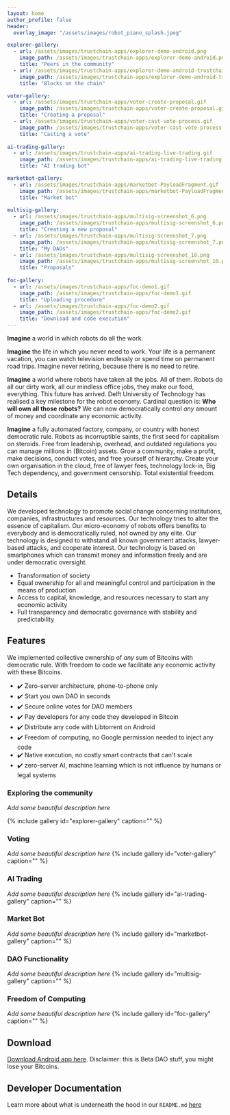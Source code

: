 ```yaml
---
layout: home
author_profile: false
header:
  overlay_image: "/assets/images/robot_piano_splash.jpeg"

explorer-gallery:
  - url: /assets/images/trustchain-apps/explorer-demo-android.png
    image_path: /assets/images/trustchain-apps/explorer-demo-android.png
    title: "Peers in the community"
  - url: /assets/images/trustchain-apps/explorer-demo-android-trustchain.png
    image_path: /assets/images/trustchain-apps/explorer-demo-android-trustchain.png
    title: "Blocks on the chain"

voter-gallery:
  - url: /assets/images/trustchain-apps/voter-create-proposal.gif
    image_path: /assets/images/trustchain-apps/voter-create-proposal.gif
    title: "Creating a proposal"
  - url: /assets/images/trustchain-apps/voter-cast-vote-process.gif
    image_path: /assets/images/trustchain-apps/voter-cast-vote-process.gif
    title: "Casting a vote"
    
ai-trading-gallery:
  - url: /assets/images/trustchain-apps/ai-trading-live-trading.gif
    image_path: /assets/images/trustchain-apps/ai-trading-live-trading.gif
    title: "AI trading bot"

marketbot-gallery:
  - url: /assets/images/trustchain-apps/marketbot-PayloadFragment.gif
    image_path: /assets/images/trustchain-apps/marketbot-PayloadFragment.gif
    title: "Market bot"
    
multisig-gallery:
  - url: /assets/images/trustchain-apps/multisig-screenshot_6.png
    image_path: /assets/images/trustchain-apps/multisig-screenshot_6.png
    title: "Creating a new proposal"
  - url: /assets/images/trustchain-apps/multisig-screenshot_7.png
    image_path: /assets/images/trustchain-apps/multisig-screenshot_7.png
    title: "My DAOs"
  - url: /assets/images/trustchain-apps/multisig-screenshot_10.png
    image_path: /assets/images/trustchain-apps/multisig-screenshot_10.png
    title: "Proposals"
    
foc-gallery:
  - url: /assets/images/trustchain-apps/foc-demo1.gif
    image_path: /assets/images/trustchain-apps/foc-demo1.gif
    title: "Uploading procedure"
  - url: /assets/images/trustchain-apps/foc-demo2.gif
    image_path: /assets/images/trustchain-apps/foc-demo2.gif
    title: "Download and code execution"
---
```


**Imagine** a world in which robots do all the work.

**Imagine** the life in which you never need to work. Your life is a permanent vacation, you can watch television endlessly or spend time on permanent road trips. Imagine never retiring, because there is no need to retire.

**Imagine** a world where robots have taken all the jobs. All of them. Robots do all our dirty work, all our mindless office jobs, they make our food, everything. This future has arrived. Delft University of Technology has realised a key milestone for the robot economy. Cardinal question is: **Who will own all those robots?** We can now democratically control _any_ amount of money and coordinate any economic activity.

**Imagine** a fully automated factory, company, or country with honest democratic rule. Robots as incorruptible saints, the first seed for capitalism on steroids. Free from leadership, overhead, and outdated regulations you can manage millions in (Bitcoin) assets. Grow a community, make a profit, make decisions, conduct votes, and free yourself of hierarchy. Create your own organisation in the cloud, free of lawyer fees, technology lock-in, Big Tech dependency, and government censorship. Total existential freedom.

## Details
We developed technology to promote social change concerning institutions, companies, infrastructures and resources.
Our technology tries to alter the essence of capitalism. Our micro-economy of robots offers benefits to everybody and is democratically ruled, not owned by any elite.
Our technology is designed to withstand all known government attacks, lawyer-based attacks, and cooperate interest.
Our technology is based on smartphones which can transmit money and information freely and are under democratic oversight. 

- Transformation of society
- Equal ownership for all and meaningful control and participation in the means of production
- Access to capital, knowledge, and resources necessary to start any economic activity
- Full transparency and democratic governance with stability and predictability

## Features

We implemented collective ownership of _any_ sum of Bitcoins with democratic rule. With freedom to code we facilitate any economic activity with these Bitcoins.
- ✔️ Zero-server architecture, phone-to-phone only
- ✔️ Start you own DAO in seconds
- ✔️ Secure online votes for DAO members
- ✔️ Pay developers for any code they developed in Bitcoin
- ✔️ Distribute any code with Libtorrent on Android
- ✔️ Freedom of computing, no Google permission needed to inject any code
- ✔️ Native execution, no costly smart contracts that can't scale
- ✔️ zero-server AI, machine learning which is not influence by humans or legal systems

### Exploring the community
_Add some beautiful description here_

{% include gallery id="explorer-gallery" caption="" %}

### Voting
_Add some beautiful description here_
{% include gallery id="voter-gallery" caption="" %}

### AI Trading
_Add some beautiful description here_
{% include gallery id="ai-trading-gallery" caption="" %}

### Market Bot
_Add some beautiful description here_
{% include gallery id="marketbot-gallery" caption="" %}

### DAO Functionality
_Add some beautiful description here_
{% include gallery id="multisig-gallery" caption="" %}

### Freedom of Computing
_Add some beautiful description here_
{% include gallery id="foc-gallery" caption="" %}


## Download

[Download Android app here](https://github.com/Tribler/trustchain-superapp/actions?query=branch%3Adao).
Disclaimer: this is Beta DAO stuff, you might lose your Bitcoins.

## Developer Documentation

Learn more about what is underneath the hood in our `README.md` [here](https://github.com/Tribler/trustchain-superapp/blob/dao/README.md)
